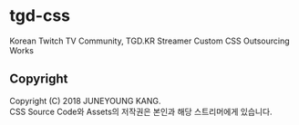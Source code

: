 # tgd-css
Korean Twitch TV Community, TGD.KR Streamer Custom CSS Outsourcing Works

## Copyright
Copyright (C) 2018 JUNEYOUNG KANG.  
CSS Source Code와 Assets의 저작권은 본인과 해당 스트리머에게 있습니다.
